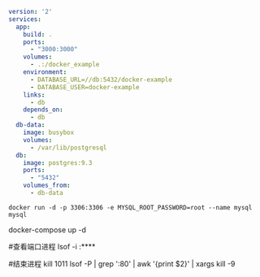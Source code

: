 ```yml
version: '2'
services:
  app:
    build: .
    ports:
      - "3000:3000"
    volumes:
      - .:/docker_example
    environment:
      - DATABASE_URL=//db:5432/docker-example
      - DATABASE_USER=docker-example
    links:
      - db
    depends_on:
      - db
  db-data:
    image: busybox
    volumes:
      - /var/lib/postgresql
  db:
    image: postgres:9.3
    ports:
      - "5432"
    volumes_from:
      - db-data
```

```shell
docker run -d -p 3306:3306 -e MYSQL_ROOT_PASSWORD=root --name mysql mysql
```

docker-compose up -d

#查看端口进程
lsof -i :****

#结束进程
kill 1011
lsof -P | grep ':80' | awk '{print $2}' | xargs kill -9